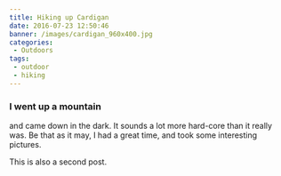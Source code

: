 ```yaml
---
title: Hiking up Cardigan
date: 2016-07-23 12:50:46
banner: /images/cardigan_960x400.jpg
categories:
 - Outdoors
tags:
 - outdoor
 - hiking
---
```

### I went up a mountain
and came down in the dark. It sounds a lot more hard-core than it really was. Be that as it may, I had a great time, and took some interesting pictures.

This is also a second post.
